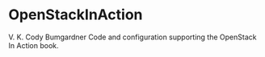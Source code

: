 OpenStackInAction
=================
V. K. Cody Bumgardner
Code and configuration supporting the OpenStack In Action book.
